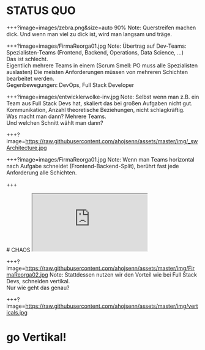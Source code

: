 # STATUS QUO

+++?image=images/zebra.png&size=auto 90%
Note:
Querstreifen machen dick. Und wenn man viel zu dick ist, wird man langsam und träge.

+++?image=images/FirmaReorga01.jpg
Note:
Übertrag auf Dev-Teams:  
Spezialisten-Teams (Frontend, Backend, Operations, Data Science, ...)  
Das ist schlecht.  
Eigentlich mehrere Teams in einem (Scrum Smell: PO muss alle Spezialisten auslasten)
Die meisten Anforderungen müssen von mehreren Schichten bearbeitet werden.  
Gegenbewegungen: DevOps, Full Stack Developer

+++?image=images/entwicklerwolke-inv.jpg
Note:
Selbst wenn man z.B. ein Team aus Full Stack Devs hat, skaliert das bei großen Aufgaben nicht gut.  
Kommunikation, Anzahl theoretische Beziehungen, nicht schlagkräftig.  
Was macht man dann? Mehrere Teams.  
Und welchen Schnitt wählt man dann?  

+++?image=https://raw.githubusercontent.com/ahojsenn/assets/master/img/_swArchitecture.jpg

+++?image=images/FirmaReorga01.jpg
Note:
Wenn man Teams horizontal nach Aufgabe schneidet (Frontend-Backend-Split), berührt fast jede Anforderung alle Schichten.


+++
<div>
# CHAOS
<iframe scrolling="auto" src="https://beta.observablehq.com/@ahojsenn/chaos-example"> </iframe>


</div>


+++?image=https://raw.githubusercontent.com/ahojsenn/assets/master/img/FirmaReorga02.jpg
Note:
Stattdessen nutzen wir den Vorteil wie bei Full Stack Devs, schneiden vertikal.  
Nur wie geht das genau?

+++?image=https://raw.githubusercontent.com/ahojsenn/assets/master/img/verticals.jpg
# go Vertikal!
<!-- .element: style="color: orange; "-->
